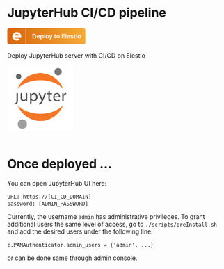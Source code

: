 # JupyterHub CI/CD pipeline

<a href="https://dash.elest.io/deploy?source=cicd&social=dockerCompose&url=https://github.com/elestio-examples/jupyterhub"><img src="deploy-on-elestio.png" alt="Deploy on Elest.io" width="180px" /></a>

Deploy JupyterHub server with CI/CD on Elestio

<img src="jupyterhub.png" style='width: 30%;'/>
<br/>
<br/>

# Once deployed ...

You can open JupyterHub UI here:

    URL: https://[CI_CD_DOMAIN]
    password: [ADMIN_PASSWORD]

Currently, the username `admin` has administrative privileges. To grant additional users the same level of access, go to `./scripts/preInstall.sh` and add the desired users under the following line:

    c.PAMAuthenticator.admin_users = {'admin', ...}

or can be done same through admin console.
